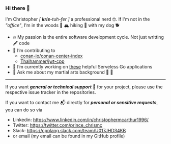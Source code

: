 ### Hi there :wave:

I'm Christopher _[ **kris**-tuh-fer ]_ a professional nerd :nerd_face:. If I'm not in the _"office"_, I'm in the woods :evergreen_tree: :mountain_snow: hiking :hiking_boot: with my dog :dog2:

* :fire: My passion is the entire software development cycle. Not just writting :fountain_pen: code 
* :dancers: I’m contributing to
  - [conan-io/conan-center-index](https://github.com/conan-io/conan-center-index)
  - [Thalhammer/jwt-cpp](https://github.com/Thalhammer/jwt-cpp)
* :telescope: I’m currently working on [these](https://github.com/prince-chrismc/conan-center-index-pending-review) helpful Serveless Go applications
* :speech_balloon: Ask me about my martial arts background :martial_arts_uniform: :boxing_glove:

---

If you want _**general or technical support**_ :hammer: for your project, please use the respective issue tracker in the repositories.

If you want to contact me :mailbox_with_mail: directly for _**personal or sensitive requests**_, you can do so via
  * Linkedin: https://www.linkedin.com/in/christophermcarthur1996/
  * Twitter: https://twitter.com/prince_chrismc
  * Slack: https://cpplang.slack.com/team/U017JHD34KB
  * or email (my email can be found in my GitHub profile)


<!--
> :warning: _Note_: I do use **this**, my personal account, for work related matters. If ever there's an official request please use my work email which you should already have access to.

**prince-chrismc/prince-chrismc** is a ✨ _special_ ✨ repository because its `README.md` (this file) appears on your GitHub profile.

Here are some ideas to get you started:

- 🔭 I’m currently working on ...
- 🌱 I’m currently learning ...
- 👯 I’m looking to collaborate on ...
- 🤔 I’m looking for help with ...
- 💬 Ask me about ...
- 📫 How to reach me: ...
- 😄 Pronouns: ...
- ⚡ Fun fact: ...
-->

<!--
1. :ear: business requirements
2. :alembic: desinging a tailored solution
3. :building_construction: CI/CD infrastucture
4. :package: software
5. :rocket: shipping release often
6. :bug: squashing
7. :sos: supporting costumers
8. :test_tube: measuring response
9. :ear: to feedback
-->
